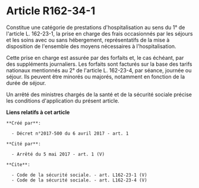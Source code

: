 # Article R162-34-1

Constitue une catégorie de prestations d'hospitalisation au sens du 1° de l'article L. 162-23-1, la prise en charge des frais
occasionnés par les séjours et les soins avec ou sans hébergement, représentatifs de la mise à disposition de l'ensemble des
moyens nécessaires à l'hospitalisation. 

Cette prise en charge est assurée par des forfaits et, le cas échéant, par des suppléments journaliers. Les forfaits sont
facturés sur la base des tarifs nationaux mentionnés au 2° de l'article L. 162-23-4, par séance, journée ou séjour. Ils
peuvent être minorés ou majorés, notamment en fonction de la durée de séjour. 

Un arrêté des ministres chargés de la santé et de la sécurité sociale précise les conditions d'application du présent
article.

**Liens relatifs à cet article**

	**Créé par**:

	  - Décret n°2017-500 du 6 avril 2017 - art. 1

	**Cité par**:

	  - Arrêté du 5 mai 2017 - art. 1 (V)

	**Cite**:

	  - Code de la sécurité sociale. - art. L162-23-1 (V)
	  - Code de la sécurité sociale. - art. L162-23-4 (V)
